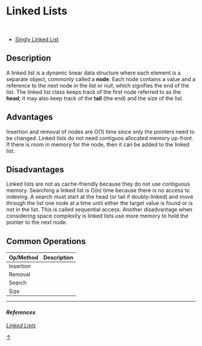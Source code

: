 # Linked Lists

![](../../../assets/linked-list.svg)

- [Singly Linked List](#singly-linked-list)

## Description

A linked list is a dynamic linear data structure where each element is a separate object, commonly called a **node**. Each node contains a value and a reference to the next node in the list or null, which signifies the end of the list. The linked list class keeps track of the first node referred to as the **head**; it may also keep track of the **tail** (the end) and the size of the list.

## Advantages

Insertion and removal of nodes are O(1) time since only the pointers need to be changed. Linked lists do not need contiguos allocated memory up-front. If there is room in memory for the node, then it can be added to the linked list.

## Disadvantages

Linked lists are not as cache-friendly because they do not use contiguous memory. Searching a linked list is O(n) time because there is no access to indexing. A search must start at the head (or tail if doubly-linked) and move through the list one node at a time until either the target value is found or is not in the list. This is called sequential access. Another disadvantage when considering space complexity is linked lists use more memory to hold the pointer to the next node.

## Common Operations

<table><thead><tr class="header"><th style="text-align: left;">Op/Method</th><th>Description</th></tr></thead><tbody><tr class="odd"><td style="text-align: left;">Insertion</td><td></td></tr><tr class="even"><td style="text-align: left;">Removal</td><td></td></tr><tr class="odd"><td style="text-align: left;">Search</td><td></td></tr><tr class="even"><td style="text-align: left;">Size</td><td></td></tr></tbody></table>

---

#### _References_

_[Linked Lists](https://www.cs.cmu.edu/~adamchik/15-121/lectures/Linked%20Lists/linked%20lists.html)_

[↑](#Linked-Lists)

